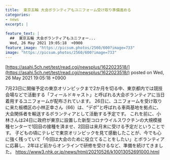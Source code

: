```yaml
---
title:  東京五輪 大会ボランティアもユニフォーム受け取り準備進める  
categories:
- news
excerpt: |
  
feature_text: |
  ##  東京五輪 大会ボランティアもユニフォー...
  Wed, 26 May 2021 19:05:18  +0900
feature_image: "https://picsum.photos/2560/600?image=733"
image: "https://picsum.photos/2560/600?image=733"
---
```


[https://asahi.5ch.net/test/read.cgi/newsplus/1622023518/](https://asahi.5ch.net/test/read.cgi/newsplus/1622023518/)
posted on Wed, 26 May 2021 19:05:18  +0900

<!--more-->

7月23日に開催予定の東京オリンピックまで2か月を切る中、東京都内では競技会場などで活動する「フィールドキャスト」と呼ばれる大会ボランティアに当日着用するユニフォームが配布されています。 26日に、ユニフォームを受け取りに来た板橋区の小林正幸さん（66）は、“デポ”と呼ばれる車両基地を拠点に、大会関係者を輸送するボランティアとして活動する予定です。 これを前に、小林さんは24日に政府が東京に設置した新型コロナウイルスワクチンの大規模接種センターで1回目の接種を済ませ、2回目は来月末に受ける予定だということです。 子どもの頃にテレビで東京オリンピックを見て感動したことが、今でも心に強く残っていて「今回は大会のために役立てることをしたい」とボランティアに応募し、2年ほど前からオンラインで研修を受けるなど、準備を続けてきました。 https://www3.nhk.or.jp/news/html/20210526/k10013052691000.html
